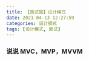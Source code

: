 ```yaml
---
title: 【面试题】设计模式
date: 2021-04-13 12:27:59
categories: 设计模式
tags: [设计模式, 面试]
---
```


### 说说 MVC，MVP，MVVM
